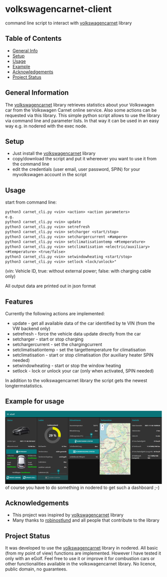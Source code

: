 # volkswagencarnet-client
command line script to interact with [volkswagencarnet](https://github.com/robinostlund/volkswagencarnet) library

## Table of Contents
* [General Info](#general-information)
* [Setup](#setup)
* [Usage](#usage)
* [Example](#example-for-usage)
* [Acknowledgements](#acknowledgements)
* [Project Status](#project-status)
 
## General Information
The [volkswagencarnet](https://github.com/robinostlund/volkswagencarnet) library retrieves statistics about your Volkswagen car from the Volkswagen Carnet online service. Also some actions can be requested via this library. This simple python script allows to use the library via command line and parameter lists. In that way it can be used in an easy way e.g. in nodered with the exec node.

## Setup
* Just install the [volkswagencarnet](https://github.com/robinostlund/volkswagencarnet) library
* copy/download the script and put it whereever you want to use it from the command line
* edit the credentials (user email, user password, SPIN) for your myvolkswagen account in the script

## Usage
start from command line: 
```
python3 carnet_cli.py <vin> <action> <action parameters>
e.g.
python3 carnet_cli.py <vin> update
python3 carnet_cli.py <vin> setrefresh
python3 carnet_cli.py <vin> setcharger <start/stop>
python3 carnet_cli.py <vin> setchargercurrent <#ampere>
python3 carnet_cli.py <vin> setclimatisationtemp <#temperature>
python3 carnet_cli.py <vin> setclimatisation <electric/auxiliary> <#temperature> <true/false>
python3 carnet_cli.py <vin> setwindowheating <start/stop>
python3 carnet_cli.py <vin> setlock <lock/unlock>"
```
(vin: Vehicle ID, true: without external power; false: with charging cable only)

All output data are printed out in json format

## Features
Currently the following actions are implemented:
* update               - get all available data of the car identified by te VIN (from the VW backend only)
* setrefresh           - force the vehicle data update directly from the car
* setcharger           - start or stop charging
* setchargercurrent    - set the chargingcurrent
* setclimatisationtemp - set the targettemperature for climatisation
* setclimatisation     - start or stop climatisation (for auxiliary heater SPIN needed)
* setwindowheating     - start or stop the window heating
* setlock              - lock or unlock your car (only when activated, SPIN needed)

In addition to the volkswagencarnet library the script gets the newest longtermstatistics.

## Example for usage
![Nodered example](./example.png)
of course you have to do something in nodered to get such a dashboard ;-)

## Acknowledgements
- This project was inspired by [volkswagencarnet](https://github.com/robinostlund/volkswagencarnet) library
- Many thanks to [robinostlund](https://github.com/robinostlund) and all people that contribute to the library
  
## Project Status
It was developed to use the [volkswagencarnet](https://github.com/robinostlund/volkswagencarnet) library in nodered. All basic (from my point of view) functions are implemented. However I have tested it only with an eGolf. Feel free to use it or improve it for combustion cars or other functionalities available in the volkswagencarnet library. No licence, public domain, no guarantees.  
  
